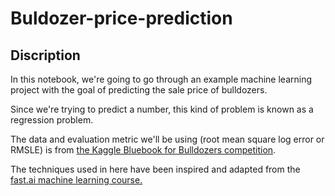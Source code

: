 # Buldozer-price-prediction
## Discription 
In this notebook, we're going to go through an example machine learning project with the goal of predicting the sale price of bulldozers.

Since we're trying to predict a number, this kind of problem is known as a regression problem.

The data and evaluation metric we'll be using (root mean square log error or RMSLE) is from [the Kaggle Bluebook for Bulldozers competition](https://www.kaggle.com/c/bluebook-for-bulldozers/overview).

The techniques used in here have been inspired and adapted from the [fast.ai machine learning course.](https://course18.fast.ai/ml)

